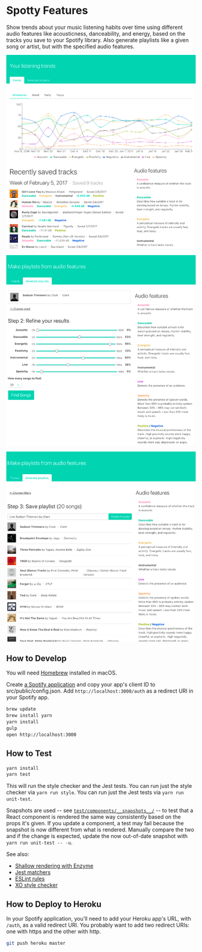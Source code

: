 # Spotty Features

Show trends about your music listening habits over time using different audio
features like acousticness, danceability, and energy, based on the tracks you
save to your Spotify library. Also generate playlists like a given song or
artist, but with the specified audio features.

![Screenshot of trends](https://raw.githubusercontent.com/cheshire137/spotty-features/master/screenshot1.png)

![Screenshot of adjusting audio features](https://raw.githubusercontent.com/cheshire137/spotty-features/master/screenshot2.png)

![Screenshot of creating a playlist](https://raw.githubusercontent.com/cheshire137/spotty-features/master/screenshot3.png)

## How to Develop

You will need [Homebrew](http://brew.sh/) installed in macOS.

Create
[a Spotify application](https://developer.spotify.com/my-applications) and copy
your app's client ID to src/public/config.json. Add `http://localhost:3000/auth`
as a redirect URI in your Spotify app.

```bash
brew update
brew install yarn
yarn install
gulp
open http://localhost:3000
```

## How to Test

```bash
yarn install
yarn test
```

This will run the style checker and the Jest tests. You can run just the
style checker via `yarn run style`. You can run just the Jest tests
via `yarn run unit-test`.

Snapshots are used --
see [`test/components/__snapshots__/`](test/components/__snapshots__/) --
to test that a React component is rendered the same way consistently based
on the props it's given. If you update a component, a test may fail
because the snapshot is now different from what is rendered. Manually
compare the two and if the change is expected, update the now out-of-date
snapshot with `yarn run unit-test -- -u`.

See also:

- [Shallow rendering with Enzyme](http://airbnb.io/enzyme/docs/api/shallow.html)
- [Jest matchers](https://facebook.github.io/jest/docs/expect.html#content)
- [ESLint rules](http://eslint.org/docs/rules/)
- [XO style checker](https://github.com/sindresorhus/xo)

## How to Deploy to Heroku

In your Spotify application, you'll need to add your Heroku app's URL, with `/auth`,
as a valid redirect URI. You probably want to add two redirect URIs: one with
https and the other with http.

```bash
git push heroku master
```
